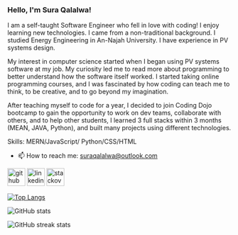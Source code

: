 ### Hello, I'm Sura Qalalwa!  

I am a self-taught Software Engineer who fell in love with coding! I enjoy learning new technologies. I came from a non-traditional background. I studied Energy Engineering in An-Najah University. I have experience in PV systems design.

My interest in computer science started when I began using PV systems software at my job. My curiosity led me to read more about programming to better understand how the software itself worked. I started taking online programming courses, and I was fascinated by how coding can teach me to think, to be creative, and to go beyond my imagination.

After teaching myself to code for a year, I decided to join Coding Dojo bootcamp to gain the opportunity to work on dev teams, collaborate with others, and to help other students, I learned 3 full stacks within 3 months (MEAN, JAVA, Python), and built many projects using different technologies.

Skills: MERN/JavaScript/ Python/CSS/HTML

- 📫 How to reach me: suraqalalwa@outlook.com 


[<img src='https://cdn.jsdelivr.net/npm/simple-icons@3.0.1/icons/github.svg' alt='github' height='40'>](https://github.com/SuraQalalwa)  [<img src='https://cdn.jsdelivr.net/npm/simple-icons@3.0.1/icons/linkedin.svg' alt='linkedin' height='40'>](https://www.linkedin.com/in/https://www.linkedin.com/in/sura-qalalwa-08532814a/)  [<img src='https://cdn.jsdelivr.net/npm/simple-icons@3.0.1/icons/stackoverflow.svg' alt='stackoverflow' height='40'>](https://stackoverflow.com/users/https://stackoverflow.com/users/20291737/sura-qalalwa)  

[![Top Langs](https://github-readme-stats.vercel.app/api/top-langs/?username=SuraQalalwa)](https://github.com/anuraghazra/github-readme-stats)

![GitHub stats](https://github-readme-stats.vercel.app/api?username=SuraQalalwa&show_icons=true)  

![GitHub streak stats](https://github-readme-streak-stats.herokuapp.com/?user=SuraQalalwa)  


